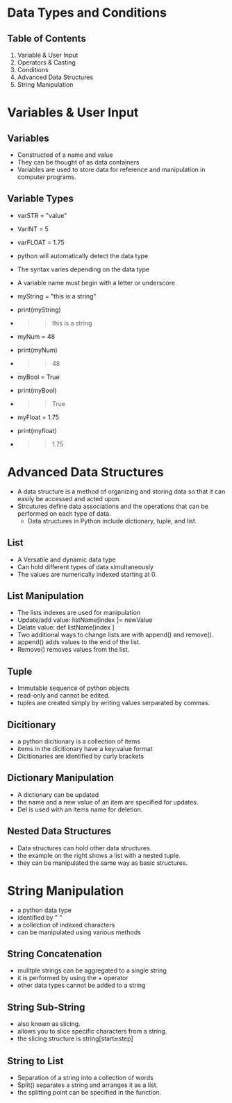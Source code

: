 # Data Types and Conditions
## Table of Contents
1. Variable & User Input
2. Operators & Casting
3. Conditions
4. Advanced Data Structures
5. String Manipulation
# Variables & User Input
## Variables
- Constructed of a name and value
- They can be thought of as data containers
- Variables are used to store data for reference and manipulation in computer programs.
## Variable Types
- varSTR = "value"
- VarINT = 5
- varFLOAT = 1.75
- python will automatically detect the data type
- The syntax varies depending on the data type
- A variable name must begin with a letter or underscore
- myString = "this is a string"
- print(myString)
- >> this is a string

- myNum = 48
- print(myNum)
- >> 48

- myBool = True
- print(myBool)
- >> True

- myFloat = 1.75
- print(myfloat)
- >> 1.75
# Advanced Data Structures
- A data structure is a method of organizing and storing data so that it can easily be accessed and acted upon.
- Strcutures define data associations and the operations that can be performed on each type of data.
    - Data structures in Python include dictionary, tuple, and list.
## List
- A Versatile and dynamic data type
- Can hold different types of data simultaneously
- The values are numerically indexed starting at 0.
## List Manipulation
- The lists indexes are used for manipulation
- Update/add value:
listName[index ]= newValue
- Delate value:
def listName[index ]
- Two additional ways to change lists are with append() and remove().
- append() adds values to the end of the list.
- Remove() removes values from the list.
## Tuple
- Immutable sequence of python objects
- read-only and cannot be edited.
- tuples are created simply by writing values serparated by commas.
## Dicitionary
- a python dicitionary is a collection of items
- items in the dicitionary have a key:value format
- Dicitionaries are identified by curly brackets
## Dictionary Manipulation
- A dictionary can be updated
- the name and a new value of an item are specified for updates.
- Del is used with an items name for deletion.
## Nested Data Structures 
- Data structures can hold other data structures.
- the example on the right shows a list with a nested tuple.
- they can be manipulated the same way as basic structures.
# String Manipulation
- a python data type
- identified by " "
- a collection of indexed characters
- can be manipulated using various methods
## String Concatenation
- mulitple strings can be aggregated to a single string
- it is performed by using the + operator
- other data types cannot be added to a string
## String Sub-String
- also known as slicing.
- allows you to slice specific characters from a string.
- the slicing structure is 
string[start:end:step]
## String to List
- Separation of a string into a collection of words
- Split() separates a string and arranges it as a list.
- the splitting point can be specified in the function.